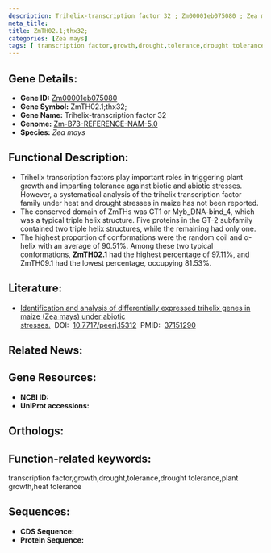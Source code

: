 ```yaml
---
description: Trihelix-transcription factor 32 ; Zm00001eb075080 ; Zea mays
meta_title:
title: ZmTH02.1;thx32;
categories: [Zea mays]
tags: [ transcription factor,growth,drought,tolerance,drought tolerance,plant growth,heat tolerance ]
---
```


## Gene Details:
- **Gene ID:**	[Zm00001eb075080]()
- **Gene Symbol:** ZmTH02.1;thx32;
- **Gene Name:** Trihelix-transcription factor 32
- **Genome:** [Zm-B73-REFERENCE-NAM-5.0]()
- **Species:** *Zea mays*

## Functional Description:
   - Trihelix transcription factors play important roles in triggering plant growth and imparting tolerance against biotic and abiotic stresses. However, a systematical analysis of the trihelix transcription factor family under heat and drought stresses in maize has not been reported.
   - The conserved domain of ZmTHs was GT1 or Myb_DNA-bind_4, which was a typical triple helix structure. Five proteins in the GT-2 subfamily contained two triple helix structures, while the remaining had only one.
   - The highest proportion of conformations were the random coil and α-helix with an average of 90.51%. Among these two typical conformations, **ZmTH02.1** had the highest percentage of 97.11%, and ZmTH09.1 had the lowest percentage, occupying 81.53%.

## Literature:
   - [Identification and analysis of differentially expressed trihelix genes in maize (Zea mays) under abiotic stresses.]( https://www.ncbi.nlm.nih.gov/pmc/articles/PMC10158769/)&nbsp;&nbsp;DOI:&nbsp;&nbsp;[10.7717/peerj.15312](https://www.ncbi.nlm.nih.gov/pmc/articles/PMC10158769/)&nbsp;&nbsp;PMID:&nbsp;&nbsp;[37151290](https://pubmed.ncbi.nlm.nih.gov/37151290/)

## Related News:

## Gene Resources:
- **NCBI ID:** [](https://www.ncbi.nlm.nih.gov/gene/?term=)
- **UniProt accessions:** [](https://www.uniprot.org/uniprotkb//entry)

## Orthologs:

## Function-related keywords:
transcription factor,growth,drought,tolerance,drought tolerance,plant growth,heat tolerance

## Sequences:
- **CDS Sequence:**
- **Protein Sequence:**
